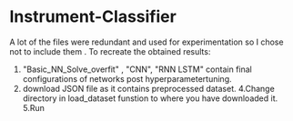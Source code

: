 # Instrument-Classifier
A lot of the files were redundant and used for experimentation so I chose not to include them . To recreate the obtained results:
1. "Basic_NN_Solve_overfit" , "CNN", "RNN LSTM" contain final configurations of networks post hyperparametertuning.
3. download JSON file as it contains preprocessed dataset.
4.Change directory in load_dataset funstion to where you have downloaded it.
5.Run
